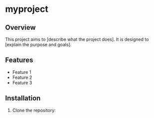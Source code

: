 # myproject

## Overview
This project aims to [describe what the project does]. It is designed to [explain the purpose and goals]. 

## Features
- Feature 1
- Feature 2
- Feature 3

## Installation
1. Clone the repository:
